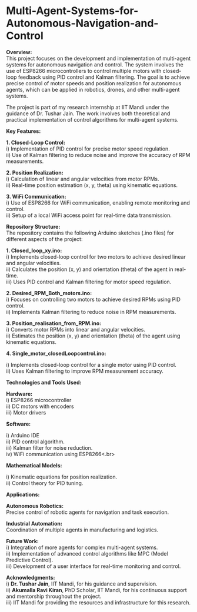 # Multi-Agent-Systems-for-Autonomous-Navigation-and-Control<br>
**Overview:**<br>
This project focuses on the development and implementation of multi-agent systems for autonomous navigation and control. The system involves the use of ESP8266 microcontrollers to control multiple motors with closed-loop feedback using PID control and Kalman filtering. The goal is to achieve precise control of motor speeds and position realization for autonomous agents, which can be applied in robotics, drones, and other multi-agent systems.<br>

The project is part of my research internship at IIT Mandi under the guidance of Dr. Tushar Jain. The work involves both theoretical and practical implementation of control algorithms for multi-agent systems.<br>

**Key Features:**<br>

**1. Closed-Loop Control:**<br>
 i) Implementation of PID control for precise motor speed regulation.<br>
ii) Use of Kalman filtering to reduce noise and improve the accuracy of RPM measurements.<br>

**2. Position Realization:**<br>
i) Calculation of linear and angular velocities from motor RPMs.<br>
ii) Real-time position estimation (x, y, theta) using kinematic equations.<br>

**3. WiFi Communication:**<br>
i) Use of ESP8266 for WiFi communication, enabling remote monitoring and control.<br>
ii) Setup of a local WiFi access point for real-time data transmission.<br>

**Repository Structure:**<br>
The repository contains the following Arduino sketches (.ino files) for different aspects of the project:<br>

**1. Closed_loop_xy.ino:**<br>
i) Implements closed-loop control for two motors to achieve desired linear and angular velocities.<br>
ii) Calculates the position (x, y) and orientation (theta) of the agent in real-time.<br>
iii) Uses PID control and Kalman filtering for motor speed regulation.<br>

**2. Desired_RPM_Both_motors.ino:**<br>
i) Focuses on controlling two motors to achieve desired RPMs using PID control.<br>
ii) Implements Kalman filtering to reduce noise in RPM measurements.<br>

**3. Position_realisation_from_RPM.ino:**<br>
i) Converts motor RPMs into linear and angular velocities.<br>
ii) Estimates the position (x, y) and orientation (theta) of the agent using kinematic equations.<br>

**4. Single_motor_closedLoopcontrol.ino:**<br>

i) Implements closed-loop control for a single motor using PID control.<br>
ii) Uses Kalman filtering to improve RPM measurement accuracy.<br>

**Technologies and Tools Used:**<br>

**Hardware:**<br>
i) ESP8266 microcontroller<br>
ii) DC motors with encoders<br>
iii) Motor drivers<br>

**Software:**<br>

i) Arduino IDE<br>
ii) PID control algorithm.<br>
iii) Kalman filter for noise reduction.<br>
iv) WiFi communication using ESP8266<.br>

**Mathematical Models:**<br>

i) Kinematic equations for position realization.<br>
ii) Control theory for PID tuning.<br>

**Applications:**<br>

**Autonomous Robotics:**<br>
 Precise control of robotic agents for navigation and task execution.<br>

**Industrial Automation:**<br>
Coordination of multiple agents in manufacturing and logistics.<br>

**Future Work:**<br>
i) Integration of more agents for complex multi-agent systems.<br>
ii) Implementation of advanced control algorithms like MPC (Model Predictive Control).<br>
iii) Development of a user interface for real-time monitoring and control.<br>

**Acknowledgments:**<br>
i) **Dr. Tushar Jain**, IIT Mandi, for his guidance and supervision.<br>
ii) **Akumalla Ravi Kiran**, PhD Scholar, IIT Mandi, for his continuous support and mentorship throughout the project.<br>
iii) IIT Mandi for providing the resources and infrastructure for this research.<br>



